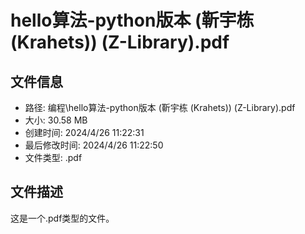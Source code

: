 ﻿# hello算法-python版本 (靳宇栋 (Krahets)) (Z-Library).pdf

## 文件信息
- 路径: 编程\hello算法-python版本 (靳宇栋 (Krahets)) (Z-Library).pdf
- 大小: 30.58 MB
- 创建时间: 2024/4/26 11:22:31
- 最后修改时间: 2024/4/26 11:22:50
- 文件类型: .pdf

## 文件描述
这是一个.pdf类型的文件。

